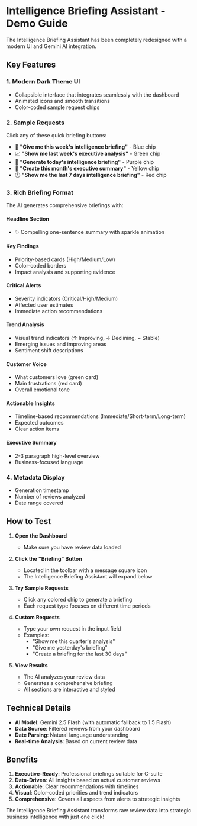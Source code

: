 # Intelligence Briefing Assistant - Demo Guide

The Intelligence Briefing Assistant has been completely redesigned with a modern UI and Gemini AI integration.

## Key Features

### 1. **Modern Dark Theme UI**
- Collapsible interface that integrates seamlessly with the dashboard
- Animated icons and smooth transitions
- Color-coded sample request chips

### 2. **Sample Requests**
Click any of these quick briefing buttons:
- 📅 **"Give me this week's intelligence briefing"** - Blue chip
- 📈 **"Show me last week's executive analysis"** - Green chip
- 🧠 **"Generate today's intelligence briefing"** - Purple chip
- 📄 **"Create this month's executive summary"** - Yellow chip
- 🕐 **"Show me the last 7 days intelligence briefing"** - Red chip

### 3. **Rich Briefing Format**
The AI generates comprehensive briefings with:

#### **Headline Section**
- ✨ Compelling one-sentence summary with sparkle animation

#### **Key Findings**
- Priority-based cards (High/Medium/Low)
- Color-coded borders
- Impact analysis and supporting evidence

#### **Critical Alerts**
- Severity indicators (Critical/High/Medium)
- Affected user estimates
- Immediate action recommendations

#### **Trend Analysis**
- Visual trend indicators (↑ Improving, ↓ Declining, − Stable)
- Emerging issues and improving areas
- Sentiment shift descriptions

#### **Customer Voice**
- What customers love (green card)
- Main frustrations (red card)
- Overall emotional tone

#### **Actionable Insights**
- Timeline-based recommendations (Immediate/Short-term/Long-term)
- Expected outcomes
- Clear action items

#### **Executive Summary**
- 2-3 paragraph high-level overview
- Business-focused language

### 4. **Metadata Display**
- Generation timestamp
- Number of reviews analyzed
- Date range covered

## How to Test

1. **Open the Dashboard**
   - Make sure you have review data loaded

2. **Click the "Briefing" Button**
   - Located in the toolbar with a message square icon
   - The Intelligence Briefing Assistant will expand below

3. **Try Sample Requests**
   - Click any colored chip to generate a briefing
   - Each request type focuses on different time periods

4. **Custom Requests**
   - Type your own request in the input field
   - Examples:
     - "Show me this quarter's analysis"
     - "Give me yesterday's briefing"
     - "Create a briefing for the last 30 days"

5. **View Results**
   - The AI analyzes your review data
   - Generates a comprehensive briefing
   - All sections are interactive and styled

## Technical Details

- **AI Model**: Gemini 2.5 Flash (with automatic fallback to 1.5 Flash)
- **Data Source**: Filtered reviews from your dashboard
- **Date Parsing**: Natural language understanding
- **Real-time Analysis**: Based on current review data

## Benefits

1. **Executive-Ready**: Professional briefings suitable for C-suite
2. **Data-Driven**: All insights based on actual customer reviews
3. **Actionable**: Clear recommendations with timelines
4. **Visual**: Color-coded priorities and trend indicators
5. **Comprehensive**: Covers all aspects from alerts to strategic insights

The Intelligence Briefing Assistant transforms raw review data into strategic business intelligence with just one click!